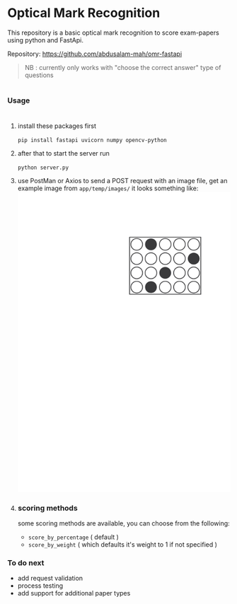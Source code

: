 # Optical Mark Recognition
This repository is a basic optical mark recognition to score exam-papers using python and FastApi.


Repository:  https://github.com/abdusalam-mah/omr-fastapi

> NB : currently only works with "choose the correct answer" type of questions

# 

### Usage
#
1. install these packages first

    `pip install fastapi uvicorn numpy opencv-python`

2. after that to start the server run 

    `python server.py`

3. use PostMan or Axios to send a POST request with an image file, get an example image from `app/temp/images/` it looks something like:
![example image](https://github.com/Abdusalam-mah/omr-fastapi/blob/main/app/temp/images/test-image.png)

4. ### scoring methods
    some scoring methods are available, you can choose from the following:
    - `score_by_percentage` ( default )
    - `score_by_weight` ( which defaults it's weight to 1 if not specified )

### To do next
* add request validation
* process testing
* add support for additional paper types
